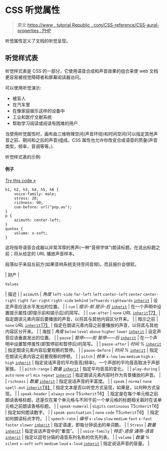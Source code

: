 # CSS 听觉属性

> 原文:[https://www . tutorial Republic . com/CSS-reference/CSS-aural-properties . PHP](https://www.tutorialrepublic.com/css-reference/css-aural-properties.php)

听觉属性定义了文档的听觉呈现。

## 听觉样式表

听觉样式表是 CSS 的一部分，它使用语音合成和声音效果的组合来使 web 文档更容易被视觉障碍者和屏幕阅读器访问。

可以使用听觉演示:

*   被盲人
*   在汽车里
*   在像家庭娱乐这样的设备中
*   工业和医疗文献系统
*   帮助学习阅读或阅读有困难的用户

当使用听觉属性时，画布由三维物理空间(声音环绕)和时间空间(可以指定其他声音之前、期间和之后的声音)组成。CSS 属性也允许你改变合成语音的质量(声音类型，频率，音调等等。).

听觉样式表的示例:

#### 例子

[Try this code »](../codelab.php?topic=css&file=aural-style-sheets "Try this code using online Editor")

```
h1, h2, h3, h4, h5, h6 {
    voice-family: male;
    stress: 20;
    richness: 90;
    cue-before: url("pop.au");
}
p {
    azimuth: center-left;
}
quotes {
    volume: x-soft;
}
```

这将指导语音合成器以非常浑厚的男声(一种“音频字体”)朗读标题。在说出标题之前；将从给定的 URL 播放声音样本。

段落似乎来自左前方(如果音响系统支持空间音频)。而且报价会很软。

| 财产 | 

```
Values               
```

 | 描述 |
| `azimuth` | *角度*
`left-side`
`far-left`
`left`
`center-left`
`center`
`center-right`
`right`
`far-right`
`right-side`
`behind`
`leftwards`
`rightwards`
[`inherit`](../definitions.php#inherit) | 设定声音应该水平发出的位置。 |
| `cue` | *提示-前*
*提示-后*
[`inherit`](../definitions.php#inherit) | 在一个声明中设置提示属性(即提示前和提示后)的简写。 |
| `cue-after` | `none`
*URL*
[`inherit`T7】](../definitions.php#inherit) | 指定朗读元素内容后要播放的声音，以将其与其他内容区分开来。 |
| 暗示之前 | `none`
*URL*
[`inherit`T7】](../definitions.php#inherit) | 指定在朗读元素内容之前要播放的声音，以将其与其他内容区分开来。 |
| 海拔 | *角度*
`below`
`level`
`above`
`higher`
`lower`
[`inherit`](../definitions.php#inherit) | 设定声音应该垂直发出的位置。 |
| `pause` | *暂停——前*
*暂停——后*
[`inherit`](../definitions.php#inherit) | 在一个声明中设置暂停属性(即暂停前和暂停后)的简写。 |
| `pause-after` | *时间*
*%*
[`inherit`](../definitions.php#inherit) | 指定朗读元素内容后要观察的暂停。 |
| `pause-before` | *时间*
*%*
[`inherit`](../definitions.php#inherit) | 指定在朗读元素内容之前要观察的停顿。 |
| `pitch` | *频率*
`x-low`
`low`
`medium`
`high`
`x-high`
[`inherit`](../definitions.php#inherit) | 指定说话声音的平均音高(频率)。一个声部的平均音高取决于声部家族。 |
| `pitch-range` | *数量*
[`inherit`](../definitions.php#inherit) | 指定平均音高的变化。 |
| `play-during` | `auto`
`none`
`url`
`mix`
`repeat`
[`inherit`](../definitions.php#inherit) | 指定朗读元素内容时作为背景播放的声音。 |
| `richness` | *数量*
[`inherit`](../definitions.php#inherit) | 指定说话声音的丰富度。 |
| `speak` | `normal`
`none`
`spell-out`
[`inherit`T8】](../definitions.php#inherit) | 指定文本是否以听觉方式呈现，如果是，以何种方式呈现。 |
| `speak-header` | `always`
`once`
T5`inherit`T6】 | 指定是在每个单元格之前朗读表格标题，还是仅在某个单元格与不同于前一个单元格的标题相关联时在该单元格之前朗读表格标题。 |
| `speak-numeral` | `digits`
`continuous`
T5`inherit`T6】 | 指定如何朗读数字。 |
| `speak-punctuation` | `none`
`code`
T5`inherit`T6】 | 指定如何朗读标点字符。 |
| `speech-rate` | *编号*
`x-slow`
`slow`
`medium`
`fast`
`x-fast`
`faster`
`slower`
[`inherit`](../definitions.php#inherit) | 指定语速，即每分钟说出的单词数。 |
| `Stress` | *数量*
[`inherit`](../definitions.php#inherit) | 指定说话声音中的“重音”。 |
| `voice-family` | *特定-语音*
*通用-语音*
[`inherit`](../definitions.php#inherit) | 指定以逗号分隔的语音系列名称的优先列表。 |
| `volume` | *数量*
*%*
`silent`
`x-soft`
`soft`
`medium`
`loud`
`x-loud`
[`inherit`](../definitions.php#inherit) | 指定说话声音的音量。 |